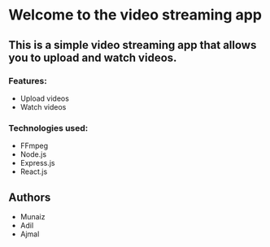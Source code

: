 # Welcome to the video streaming app

## This is a simple video streaming app that allows you to upload and watch videos.


### Features:
- Upload videos
- Watch videos

### Technologies used:
- FFmpeg
- Node.js
- Express.js
- React.js


## Authors
- Munaiz
- Adil
- Ajmal
